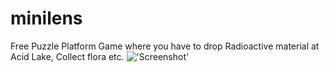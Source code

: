# minilens
Free Puzzle Platform Game where you have to drop Radioactive material at Acid Lake, Collect flora etc.
!['Screenshot'](http://i.imgur.com/hkAJ24h.png)
